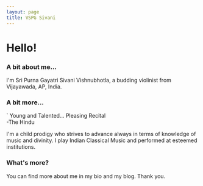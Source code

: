 ```yaml
---
layout: page
title: VSPG Sivani
---
```


# Hello!


### A bit about me...

I'm Sri Purna Gayatri Sivani Vishnubhotla, a budding violinist from Vijayawada, AP, India.


### A bit more...

` Young and Talented... Pleasing Recital                             
                             -The Hindu
                    
I'm a child prodigy who strives to advance always in terms of knowledge of music and divinity. I play Indian Classical Music and performed at esteemed institutions.

### What's more?

You can find more about me in my bio and my blog. Thank you.
